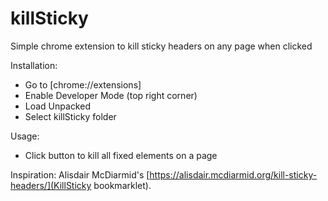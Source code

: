 # killSticky
Simple chrome extension to kill sticky headers on any page when clicked

Installation:
* Go to [chrome://extensions]
* Enable Developer Mode (top right corner)
* Load Unpacked
* Select killSticky folder

Usage:
* Click button to kill all fixed elements on a page

Inspiration:
Alisdair McDiarmid's [https://alisdair.mcdiarmid.org/kill-sticky-headers/](KillSticky bookmarklet).
